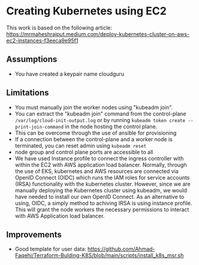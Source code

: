 # Creating Kubernetes using EC2

This work is based on the following article: https://mrmaheshrajput.medium.com/deploy-kubernetes-cluster-on-aws-ec2-instances-f3eeca9e95f1

## Assumptions
- You have created a keypair name cloudguru

## Limitations
- You must manually join the worker nodes using "kubeadm join".
- You can extract the "kubeadm join" command from the control-plane `/var/log/cloud-init-output.log` or by running `kubeadm token create --print-join-command` in the node hosting the control plane.
- This can be overcome through the use of ansible for provisioning
- If a connection between the control-plane and a worker node is terminated, you can reset admin using `kubeadm reset`
- node group and control plane ports are accessible to all
- We have used Instance profile to connect the ingress controller with within the EC2 with AWS application load balancer. Normally, through the use of EKS, kubernetes and AWS resources are connected via OpenID Connect (OIDC) 
which runs the IAM roles for service accounts (IRSA) functionality with the kubernetes cluster. However, since we are manually deploying the Kubernetes cluster using kubeadm, we would have needed to install our own OpenID Connect.
As an alternative to using, OIDC, a simply method to achiving IRSA is using instance profile. This will grant the node workers the necessary permissions to interact with AWS Application load balancer.

## Improvements
- Good template for user data: https://github.com/Ahmad-Faqehi/Terraform-Bulding-K8S/blob/main/scripts/install_k8s_msr.sh